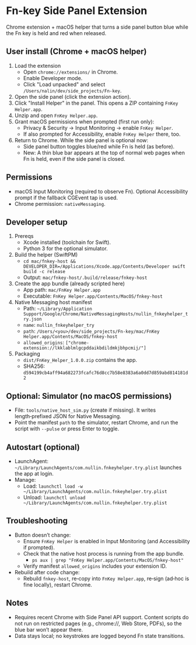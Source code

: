 # Fn-key Side Panel Extension

Chrome extension + macOS helper that turns a side panel button blue while the Fn key is held and red when released.

## User install (Chrome + macOS helper)

1. Load the extension
    - Open `chrome://extensions/` in Chrome.
    - Enable Developer mode.
    - Click "Load unpacked" and select `/Users/nalin/dev/side_projects/Fn-key`.
2. Open the side panel (click the extension action).
3. Click "Install Helper" in the panel. This opens a ZIP containing `FnKey Helper.app`.
4. Unzip and open `FnKey Helper.app`.
5. Grant macOS permissions when prompted (first run only):
    - Privacy & Security → Input Monitoring → enable `FnKey Helper`.
    - If also prompted for Accessibility, enable `FnKey Helper` there, too.
6. Return to Chrome. While the side panel is optional now:
    - Side panel button toggles blue/red while Fn is held (as before).
    - New: A thin blue bar appears at the top of normal web pages when Fn is held, even if the side panel is closed.

## Permissions

-   macOS Input Monitoring (required to observe Fn). Optional Accessibility prompt if the fallback CGEvent tap is used.
-   Chrome permission: `nativeMessaging`.

## Developer setup

1. Prereqs
    - Xcode installed (toolchain for Swift).
    - Python 3 for the optional simulator.
2. Build the helper (SwiftPM)
    - `cd mac/fnkey-host && DEVELOPER_DIR=/Applications/Xcode.app/Contents/Developer swift build -c release`
    - Output: `mac/fnkey-host/.build/release/fnkey-host`
3. Create the app bundle (already scripted here)
    - App path: `mac/FnKey Helper.app`
    - Executable: `FnKey Helper.app/Contents/MacOS/fnkey-host`
4. Native Messaging host manifest
    - Path: `~/Library/Application Support/Google/Chrome/NativeMessagingHosts/nullin_fnkeyhelper_try.json`
    - `name`: `nullin_fnkeyhelper_try`
    - `path`: `/Users/<you>/dev/side_projects/Fn-key/mac/FnKey Helper.app/Contents/MacOS/fnkey-host`
    - `allowed_origins`: `["chrome-extension://lkklablmlgcpddaikbdildmkjbhpcmij/"]`
5. Packaging
    - `dist/FnKey_Helper_1.0.0.zip` contains the app.
    - SHA256: `d594199cb4aff94a682273fcafc76d8cc7b58e8383a6a0dd7d859abd814181d2`

## Optional: Simulator (no macOS permissions)

-   File: `tools/native_host_sim.py` (create if missing). It writes length‑prefixed JSON for Native Messaging.
-   Point the manifest `path` to the simulator, restart Chrome, and run the script with `--pulse` or press Enter to toggle.

## Autostart (optional)

-   LaunchAgent: `~/Library/LaunchAgents/com.nullin.fnkeyhelper.try.plist` launches the app at login.
-   Manage:
    -   Load: `launchctl load -w ~/Library/LaunchAgents/com.nullin.fnkeyhelper.try.plist`
    -   Unload: `launchctl unload ~/Library/LaunchAgents/com.nullin.fnkeyhelper.try.plist`

## Troubleshooting

-   Button doesn’t change:
    -   Ensure `FnKey Helper` is enabled in Input Monitoring (and Accessibility if prompted).
    -   Check that the native host process is running from the app bundle.
        -   `ps aux | grep "FnKey Helper.app/Contents/MacOS/fnkey-host"`
    -   Verify manifest `allowed_origins` includes your extension ID.
-   Rebuild after code change:
    -   Rebuild `fnkey-host`, re‑copy into `FnKey Helper.app`, re‑sign (ad‑hoc is fine locally), restart Chrome.

## Notes

-   Requires recent Chrome with Side Panel API support. Content scripts do not run on restricted pages (e.g., chrome://, Web Store, PDFs), so the blue bar won’t appear there.
-   Data stays local; no keystrokes are logged beyond Fn state transitions.
